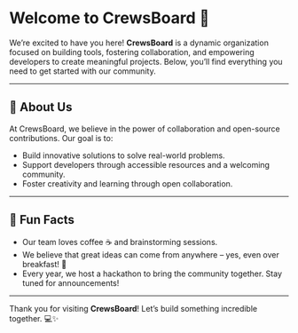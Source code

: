 # Welcome to CrewsBoard 👋

We’re excited to have you here! **CrewsBoard** is a dynamic organization focused on building tools, fostering collaboration, and empowering developers to create meaningful projects. Below, you’ll find everything you need to get started with our community.

---

## 🌟 About Us

At CrewsBoard, we believe in the power of collaboration and open-source contributions. Our goal is to:
- Build innovative solutions to solve real-world problems.
- Support developers through accessible resources and a welcoming community.
- Foster creativity and learning through open collaboration.

---
<!--
## 🚀 Projects

We host a variety of projects that cover a diverse range of topics, including:
- **[Project Name 1](#)**: Brief description of what it does.
- **[Project Name 2](#)**: Brief description of what it does.
- **[Project Name 3](#)**: Brief description of what it does.

Explore our repositories to find something that interests you, or suggest something new by starting a discussion!

---

## 🤝 Contribution Guidelines

We welcome contributions of all kinds! Here’s how you can get involved:
1. **Report Issues**: Found a bug or have a feature request? Open an issue!
2. **Submit Pull Requests**: Ready to make a change? Fork the repo and submit your PR.
3. **Join Discussions**: Share ideas, ask questions, and collaborate with the community.

Make sure to check out our [contribution guidelines](#) and [code of conduct](#) before getting started.

---

## 📚 Resources

Here are some useful resources to help you get involved:
- **Documentation**: [Link to documentation]  
- **Community Guidelines**: [Link to guidelines]  
- **FAQs**: [Link to FAQs]  
- **Support**: Have questions? Reach out to us via [email/contact form](#).

---

## 🌈 Community

Join our vibrant community to connect with like-minded individuals:
- **Slack/Discord**: [Join our community](#)
- **Twitter**: [Follow us on Twitter](#)
- **Newsletter**: [Subscribe for updates](#)

Let’s work together to create something amazing!

---
-->

## 🍿 Fun Facts

- Our team loves coffee ☕ and brainstorming sessions.  
- We believe that great ideas can come from anywhere – yes, even over breakfast! 🥞  
- Every year, we host a hackathon to bring the community together. Stay tuned for announcements!  

---

Thank you for visiting **CrewsBoard**! Let’s build something incredible together. 💻✨  
